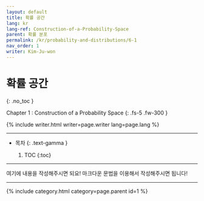 ```yaml
---
layout: default
title: 확률 공간
lang: kr
lang-ref: Construction-of-a-Probability-Space
parent: 확률 분포
permalink: /kr/probability-and-distributions/6-1
nav_order: 1
writer: Kim-Ju-won
---
```


# 확률 공간
{: .no_toc }


Chapter 1 : Construction of a Probability Space
{: .fs-5 .fw-300 }


{% include writer.html writer=page.writer lang=page.lang %}

---

- 목차
    {: .text-gamma }

    1. TOC
    {:toc}

---
여기에 내용을 작성해주시면 되요! 마크다운 문법을 이용해서 작성해주시면 됩니다!

---

{% include category.html category=page.parent id=1 %}
